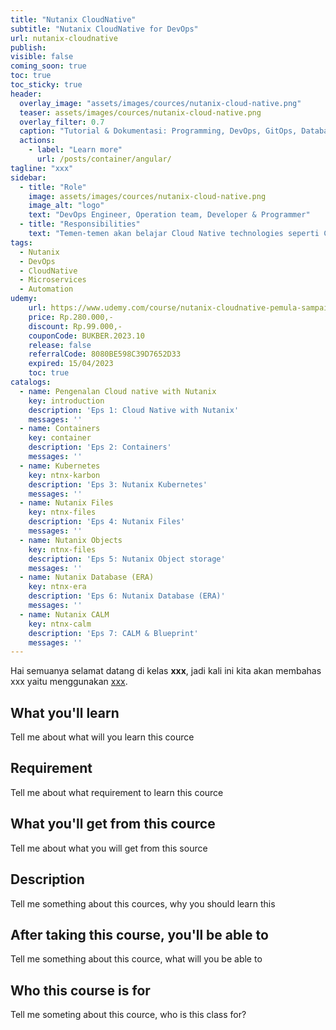 ```yaml
---
title: "Nutanix CloudNative"
subtitle: "Nutanix CloudNative for DevOps"
url: nutanix-cloudnative
publish: 
visible: false
coming_soon: true
toc: true
toc_sticky: true
header:
  overlay_image: "assets/images/cources/nutanix-cloud-native.png"
  teaser: assets/images/cources/nutanix-cloud-native.png
  overlay_filter: 0.7
  caption: "Tutorial & Dokumentasi: Programming, DevOps, GitOps, Database, & Servers"
  actions:
    - label: "Learn more"
      url: /posts/container/angular/
tagline: "xxx"
sidebar:
  - title: "Role"
    image: assets/images/cources/nutanix-cloud-native.png
    image_alt: "logo"
    text: "DevOps Engineer, Operation team, Developer & Programmer"
  - title: "Responsibilities"
    text: "Temen-temen akan belajar Cloud Native technologies seperti Containers, Object storage, Kubernetes dengan menggunakan platform Nutanix HCI (Hyper-Converged Infrastructure)"
tags:
  - Nutanix
  - DevOps
  - CloudNative
  - Microservices
  - Automation
udemy: 
    url: https://www.udemy.com/course/nutanix-cloudnative-pemula-sampai-mahir/
    price: Rp.280.000,-
    discount: Rp.99.000,-
    couponCode: BUKBER.2023.10
    release: false
    referralCode: 8080BE598C39D7652D33
    expired: 15/04/2023
    toc: true
catalogs:
  - name: Pengenalan Cloud native with Nutanix
    key: introduction
    description: 'Eps 1: Cloud Native with Nutanix'
    messages: ''
  - name: Containers
    key: container
    description: 'Eps 2: Containers'
    messages: ''
  - name: Kubernetes
    key: ntnx-karbon
    description: 'Eps 3: Nutanix Kubernetes'
    messages: ''
  - name: Nutanix Files
    key: ntnx-files
    description: 'Eps 4: Nutanix Files'
    messages: ''
  - name: Nutanix Objects
    key: ntnx-files
    description: 'Eps 5: Nutanix Object storage'
    messages: ''
  - name: Nutanix Database (ERA)
    key: ntnx-era
    description: 'Eps 6: Nutanix Database (ERA)'
    messages: ''
  - name: Nutanix CALM
    key: ntnx-calm
    description: 'Eps 7: CALM & Blueprint'
    messages: ''
---
```


Hai semuanya selamat datang di kelas **xxx**, jadi kali ini kita akan membahas xxx yaitu menggunakan [xxx](link). 

<!--more-->

## What you'll learn

Tell me about what will you learn this cource

## Requirement

Tell me about what requirement to learn this cource

## What you'll get from this cource

Tell me about what you will get from this source

## Description

Tell me something about this cources, why you should learn this

## After taking this course, you'll be able to

Tell me something about this cource, what will you be able to

## Who this course is for

Tell me someting about this cource, who is this class for?
